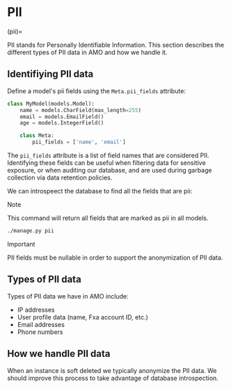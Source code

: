 # PII

(pii)=

PII stands for Personally Identifiable Information. This section describes
the different types of PII data in AMO and how we handle it.

## Identifiying PII data

Define a model's pii fields using the `Meta.pii_fields` attribute:

```python
class MyModel(models.Model):
    name = models.CharField(max_length=255)
    email = models.EmailField()
    age = models.IntegerField()

    class Meta:
        pii_fields = ['name', 'email']
```

The `pii_fields` attribute is a list of field names that are considered PII.
Identifying these fields can be useful when filtering data for sensitive exposure,
or when auditing our database, and are used during garbage collection via data retention policies.

We can introspeect the database to find all the fields that are pii:

> [!NOTE]
> This command will return all fields that are marked as pii in all models.

```bash
./manage.py pii
```

> [!IMPORTANT]
> PII fields must be nullable in order to support the anonymization of PII data.

## Types of PII data

Types of PII data we have in AMO include:

- IP addresses
- User profile data (name, Fxa account ID, etc.)
- Email addresses
- Phone numbers

## How we handle PII data

When an instance is soft deleted we typically anonymize the PII data.
We should improve this process to take advantage of database introspection.
